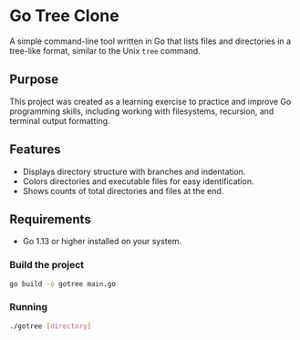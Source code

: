 # Go Tree Clone

A simple command-line tool written in Go that lists files and directories in a tree-like format, similar to the Unix `tree` command.

## Purpose

This project was created as a learning exercise to practice and improve Go programming skills, including working with filesystems, recursion, and terminal output formatting.

## Features

- Displays directory structure with branches and indentation.
- Colors directories and executable files for easy identification.
- Shows counts of total directories and files at the end.

## Requirements

- Go 1.13 or higher installed on your system.

### Build the project

```bash
go build -o gotree main.go
```

### Running

```bash
./gotree [directory]
```

